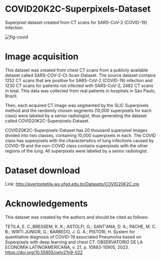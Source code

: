 # COVID20K2C-Superpixels-Dataset

Superpixel dataset created from CT scans for SARS-CoV-2 (COVID-19) infection.

![fig-covid](https://github.com/EvertonTetila/COVID20K2C-Superpixels-Dataset/assets/37840161/379ef576-d629-4f66-8fe2-d754ca9e9c27)

# Image acquisition

This dataset was created from chest CT scans from a publicly available dataset called SARS-COV-2-Ct-Scan-Dataset. The source dataset contains 1252 CT scans that are positive for SARS-CoV-2 (COVID-19) infection and 1230 CT scans for patients not infected with SARS-CoV-2, 2482 CT scans in total. This data was collected from real patients in hospitals in São Paulo, Brazil.

Then, each acquired CT image was segmented by the SLIC Superpixels method and the randomly chosen segments (10,000 superpixels for each class) were labeled by a senior radiologist, thus generating the dataset called COVID20K2C-Superpixels-Dataset.

COVID20K2C-Superpixels-Dataset has 20 thousand superpixel images divided into two classes, containing 10,000 superpixels in each. The COVID class has superpixels with the characteristics of lung infections caused by COVID-19 and the non-COVID class contains superpixels with the other regions of the lung. All superpixels were labeled by a senior radiologist.

# Dataset download 

Link: http://evertontetila.ws.ufgd.edu.br/Datasets/COVID20K2C.zip

# Acknowledgements

This dataset was created by the authors and should be cited as follows:

TETILA, E. C.;BRESSEM, K. K.; ASTOLFI, G.; SANT'ANA, D. A.; PACHE, M. C. B.; WIRTI JUNIOR, G.; BARBEDO, J. G. A.; PISTORI, H. System for quantitative diagnosis of COVID-19 associated Pneumonia based on Superpixels with deep learning and chest CT. OBSERVATORIO DE LA ECONOMÍA LATINOAMERICANA, v. 21, p. 10883-10905, 2023. https://doi.org/10.55905/oelv21n9-022

